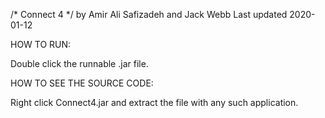 /* Connect 4 */
by Amir Ali Safizadeh and Jack Webb
Last updated 2020-01-12

HOW TO RUN:

Double click the runnable .jar file.

HOW TO SEE THE SOURCE CODE:

Right click Connect4.jar and extract the file with any such application.
